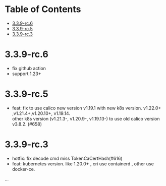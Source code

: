 <!--
// Copyright © 2019 NAME HERE <EMAIL ADDRESS>
//
// Licensed under the Apache License, Version 2.0 (the "License");
// you may not use this file except in compliance with the License.
// You may obtain a copy of the License at
//
//     http://www.apache.org/licenses/LICENSE-2.0
//
// Unless required by applicable law or agreed to in writing, software
// distributed under the License is distributed on an "AS IS" BASIS,
// WITHOUT WARRANTIES OR CONDITIONS OF ANY KIND, either express or implied.
// See the License for the specific language governing permissions and
// limitations under the License.
-->

# Table of Contents

- [3.3.9-rc.6](#671)
- [3.3.9-rc.5](#658)
- [3.3.9-rc.3](#658)

# 3.3.9-rc.6

- fix github action
- support 1.23+

# 3.3.9-rc.5

- feat: fix to use calico new version v1.19.1 with new k8s version.  v1.22.0+ ,v1.21.4+,v1.20.10+, v1.19.14.  
other k8s version (v1.21.3-, v1.20.9-, v1.19.13-) to use old calico version v3.8.2. (#658)

# 3.3.9-rc.3 

- hotfix: fix decode cmd miss TokenCaCertHash(#616)
- feat: kubernetes version. like 1.20.0+ , cri use containerd , other use docker-ce. 

...
